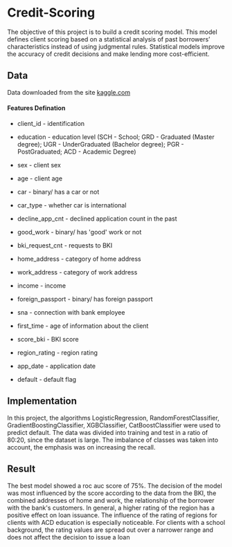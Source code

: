 # Credit-Scoring
The objective of this project is to build a credit scoring model.
This model defines client scoring based on a statistical analysis of past borrowers’ characteristics instead of using judgmental rules. Statistical models improve the accuracy of credit decisions and make lending more cost-efficient.

## Data
Data downloaded from the site [kaggle.com](https://www.kaggle.com/c/sf-dst-scoring)

#### Features Defination
- client_id - identification

- education - education level (SCH - School; GRD - Graduated (Master degree); UGR - UnderGraduated (Bachelor degree); PGR  - PostGraduated; ACD - Academic Degree)

- sex - client sex

- age - client age

- car - binary/ has a car or not

- car_type - whether car is international

- decline_app_cnt - declined application count in the past

- good_work - binary/ has 'good' work or not

- bki_request_cnt - requests to BKI

- home_address - category of home address

- work_address - category of work address

- income - income

- foreign_passport - binary/ has foreign passport

- sna - connection with bank employee

- first_time - age of information about the client

- score_bki - BKI score

- region_rating - region rating

- app_date - application date

- default - default flag

## Implementation
In this project, the algorithms LogisticRegression, RandomForestClassifier, GradientBoostingClassifier,
XGBClassifier, CatBoostClassifier were used to predict default. The data was divided 
into training and test in a ratio of 80:20, since the dataset is large. 
The imbalance of classes was taken into account, the emphasis was on increasing the recall.


## Result
The best model showed a roc auc score of 75%. The decision of the model was most influenced by the score according to the data from the BKI, the combined addresses of home and work, the relationship of the borrower with the bank's customers.
In general, a higher rating of the region has a positive effect on loan issuance. The influence of the rating of regions 
for clients with ACD education is especially noticeable. For clients with a school background, the rating values are spread out over a narrower range and does not affect the decision to issue a loan
